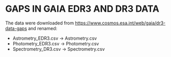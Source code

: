 GAPS IN GAIA EDR3 AND DR3 DATA
==============================


The data were downloaded from https://www.cosmos.esa.int/web/gaia/dr3-data-gaps and renamed:

- Astrometry_EDR3.csv -> Astrometry.csv
- Photometry_EDR3.csv -> Photometry.csv
- Spectrometry_DR3.csv -> Spectrometry.csv
